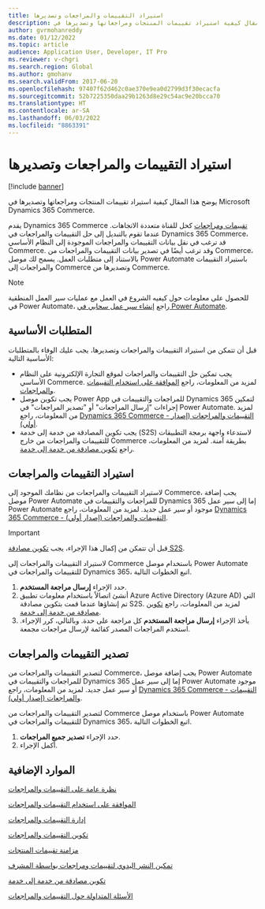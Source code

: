 ```yaml
---
title: استيراد التقييمات والمراجعات وتصديرها
description: يوضح هذا المقال كيفية استيراد تقييمات المنتجات ومراجعاتها وتصديرها في Microsoft Dynamics 365 Commerce.
author: gvrmohanreddy
ms.date: 01/12/2022
ms.topic: article
audience: Application User, Developer, IT Pro
ms.reviewer: v-chgri
ms.search.region: Global
ms.author: gmohanv
ms.search.validFrom: 2017-06-20
ms.openlocfilehash: 97407f62d462c0ae370e9ea0d2799d3f30ecacfa
ms.sourcegitcommit: 52b7225350daa29b1263d8e29c54ac9e20bcca70
ms.translationtype: HT
ms.contentlocale: ar-SA
ms.lasthandoff: 06/03/2022
ms.locfileid: "8863391"
---
```

# <a name="import-and-export-ratings-and-reviews"></a>استيراد التقييمات والمراجعات وتصديرها

[!include [banner](includes/banner.md)]

يوضح هذا المقال كيفية استيراد تقييمات المنتجات ومراجعاتها وتصديرها في Microsoft Dynamics 365 Commerce.

يقدم Dynamics 365 Commerce [تقييمات ومراجعات](ratings-reviews-overview.md) كحل للقناة متعددة الاتجاهات. عندما تقوم بالتبديل إلى حل التقييمات والمراجعات في Dynamics 365 Commerce، قد ترغب في نقل بيانات التقييمات والمراجعات الموجودة إلى النظام الأساسي Commerce. وقد ترغب أيضًا في تصدير بيانات التقييمات والمراجعات من Commerce، بالاستناد إلى متطلبات العمل. يسمح لك موصل Power Automate باستيراد التقييمات والمراجعات إلى Commerce وتصديرها من Commerce.

> [!NOTE]
> للحصول على معلومات حول كيفيه الشروع في العمل مع عمليات سير العمل المنطقية في Power Automate، راجع [إنشاء سير عمل سحابي في Power Automate](/power-automate/get-started-logic-flow).

## <a name="prerequisites"></a>المتطلبات الأساسية

قبل أن تتمكن من استيراد التقييمات والمراجعات وتصديرها، يجب عليك الوفاء بالمتطلبات الأساسية التالية:

- يجب تمكين حل التقييمات والمراجعات لموقع التجارة الإلكترونية على النظام الأساسي Commerce. لمزيد من المعلومات، راجع [الموافقة على استخدام التقييمات والمراجعات](opt-in-ratings-reviews.md).
- يجب تكوين موصل Power App للمراجعات والتقييمات في Dynamics 365 لتمكين إجراءات "إرسال المراجعات" أو "تصدير المراجعات" في Power Automate. لمزيد من المعلومات، راجع [Dynamics 365 Commerce - التقييمات والمراجعات (إصدار أولي)](/connectors/dynamics365ratingsre/).
- يجب تكوين المصادقة من خدمة إلى خدمة (S2S) لاستدعاء واجهة برمجة التطبيقات للتقييمات والمراجعات من خارج Commerce بطريقة آمنة. لمزيد من المعلومات، راجع [تكوين مصادقة من خدمة إلى خدمة‬](service-to-service-auth.md).

## <a name="import-ratings-and-reviews"></a>استيراد التقييمات والمراجعات

لاستيراد التقييمات والمراجعات من نظامك الموجود إلى Commerce، يجب إضافة موصل Power Automate للمراجعات والتقييمات في Dynamics 365 إما إلى سير عمل Power Automate موجود أو سير عمل جديد. لمزيد من المعلومات، راجع [Dynamics 365 Commerce - التقييمات والمراجعات (إصدار أولي)](/connectors/dynamics365ratingsre/).

> [!IMPORTANT]
> قبل أن تتمكن من إكمال هذا الإجراء، يجب [تكوين مصادقة S2S](service-to-service-auth.md).

لاستيراد التقييمات والمراجعات إلى Commerce باستخدام موصل Power Automate للتقييمات والمراجعات في Dynamics 365، اتبع الخطوات التالية.

1. حدد الإجراء **إرسال مراجعة المستخدم**.
1. أنشئ اتصالاً باستخدام معلومات تطبيق Azure Active Directory (Azure AD) التي تم إنشاؤها عندما قمت بتكوين مصادقة S2S. لمزيد من المعلومات، راجع [تكوين مصادقة من خدمة إلى خدمة‬](service-to-service-auth.md).
1. يأخذ الإجراء **إرسال مراجعة المستخدم** كل مراجعة على حدة. وبالتالي، كرر الإجراء. استخدم المراجعات المصدر كقائمة لإرسال مراجعات مجمعة.
    
## <a name="export-ratings-and-reviews"></a>تصدير التقييمات والمراجعات

لتصدير التقييمات والمراجعات من Commerce، يجب إضافة موصل Power Automate للمراجعات والتقييمات في Dynamics 365 إما إلى سير عمل Power Automate موجود أو سير عمل جديد. لمزيد من المعلومات، راجع [Dynamics 365 Commerce - التقييمات والمراجعات (إصدار أولي)](/connectors/dynamics365ratingsre/).

لتصدير التقييمات والمراجعات من Commerce باستخدام موصل Power Automate للتقييمات والمراجعات في Dynamics 365، اتبع الخطوات التالية.

1. حدد الإجراء **تصدير جميع المراجعات**.
1. أكمل الإجراء. 

## <a name="additional-resources"></a>الموارد الإضافية

[نظرة عامة على التقييمات والمراجعات](ratings-reviews-overview.md)

[الموافقة على استخدام التقييمات والمراجعات](opt-in-ratings-reviews.md)

[إدارة التقييمات والمراجعات](manage-reviews.md)

[تكوين التقييمات والمراجعات](configure-ratings-reviews.md)

[مزامنة تقييمات المنتجات](sync-product-ratings.md)

[تمكين النشر اليدوي لتقييمات ومراجعات بواسطة المشرف](manual-publish-rating-reviews.md)

[تكوين مصادقة من خدمة إلى خدمة](service-to-service-auth.md)

[الأسئلة المتداولة حول التقييمات والمراجعات](ratings-reviews-faq.md)
